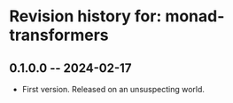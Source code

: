 # Revision history for: monad-transformers

## 0.1.0.0 -- 2024-02-17

* First version. Released on an unsuspecting world.

